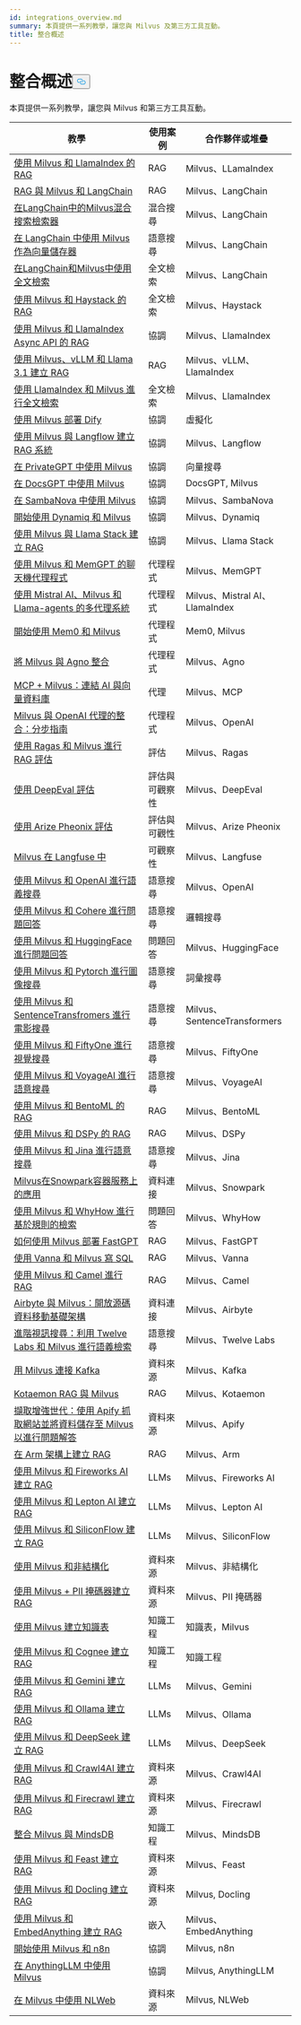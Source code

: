 ```yaml
---
id: integrations_overview.md
summary: 本頁提供一系列教學，讓您與 Milvus 及第三方工具互動。
title: 整合概述
---
```

<h1 id="Integrations-Overview" class="common-anchor-header">整合概述<button data-href="#Integrations-Overview" class="anchor-icon" translate="no">
      <svg translate="no"
        aria-hidden="true"
        focusable="false"
        height="20"
        version="1.1"
        viewBox="0 0 16 16"
        width="16"
      >
        <path
          fill="#0092E4"
          fill-rule="evenodd"
          d="M4 9h1v1H4c-1.5 0-3-1.69-3-3.5S2.55 3 4 3h4c1.45 0 3 1.69 3 3.5 0 1.41-.91 2.72-2 3.25V8.59c.58-.45 1-1.27 1-2.09C10 5.22 8.98 4 8 4H4c-.98 0-2 1.22-2 2.5S3 9 4 9zm9-3h-1v1h1c1 0 2 1.22 2 2.5S13.98 12 13 12H9c-.98 0-2-1.22-2-2.5 0-.83.42-1.64 1-2.09V6.25c-1.09.53-2 1.84-2 3.25C6 11.31 7.55 13 9 13h4c1.45 0 3-1.69 3-3.5S14.5 6 13 6z"
        ></path>
      </svg>
    </button></h1><p>本頁提供一系列教學，讓您與 Milvus 和第三方工具互動。</p>
<table>
<thead>
<tr><th>教學</th><th>使用案例</th><th>合作夥伴或堆疊</th></tr>
</thead>
<tbody>
<tr><td><a href="/docs/zh-hant/integrate_with_llamaindex.md">使用 Milvus 和 LlamaIndex 的 RAG</a></td><td>RAG</td><td>Milvus、LLamaIndex</td></tr>
<tr><td><a href="/docs/zh-hant/integrate_with_langchain.md">RAG 與 Milvus 和 LangChain</a></td><td>RAG</td><td>Milvus、LangChain</td></tr>
<tr><td><a href="/docs/zh-hant/milvus_hybrid_search_retriever.md">在LangChain中的Milvus混合搜索檢索器</a></td><td>混合搜尋</td><td>Milvus、LangChain</td></tr>
<tr><td><a href="/docs/zh-hant/basic_usage_langchain.md">在 LangChain 中使用 Milvus 作為向量儲存器</a></td><td>語意搜尋</td><td>Milvus、LangChain</td></tr>
<tr><td><a href="/docs/zh-hant/full_text_search_with_langchain.md">在LangChain和Milvus中使用全文檢索</a></td><td>全文檢索</td><td>Milvus、LangChain</td></tr>
<tr><td><a href="/docs/zh-hant/integrate_with_haystack.md">使用 Milvus 和 Haystack 的 RAG</a></td><td>全文檢索</td><td>Milvus、Haystack</td></tr>
<tr><td><a href="/docs/zh-hant/llamaindex_milvus_async.md">使用 Milvus 和 LlamaIndex Async API 的 RAG</a></td><td>協調</td><td>Milvus、LlamaIndex</td></tr>
<tr><td><a href="/docs/zh-hant/milvus_rag_with_vllm.md">使用 Milvus、vLLM 和 Llama 3.1 建立 RAG</a></td><td>RAG</td><td>Milvus、vLLM、LlamaIndex</td></tr>
<tr><td><a href="/docs/zh-hant/llamaindex_milvus_full_text_search.md">使用 LlamaIndex 和 Milvus 進行全文檢索</a></td><td>全文檢索</td><td>Milvus、LlamaIndex</td></tr>
<tr><td><a href="/docs/zh-hant/dify_with_milvus.md">使用 Milvus 部署 Dify</a></td><td>協調</td><td>虛擬化</td></tr>
<tr><td><a href="/docs/zh-hant/rag_with_langflow.md">使用 Milvus 與 Langflow 建立 RAG 系統</a></td><td>協調</td><td>Milvus、Langflow</td></tr>
<tr><td><a href="/docs/zh-hant/use_milvus_in_private_gpt.md">在 PrivateGPT 中使用 Milvus</a></td><td>協調</td><td>向量搜尋</td></tr>
<tr><td><a href="/docs/zh-hant/use_milvus_in_docsgpt.md">在 DocsGPT 中使用 Milvus</a></td><td>協調</td><td>DocsGPT, Milvus</td></tr>
<tr><td><a href="/docs/zh-hant/use_milvus_with_sambanova.md">在 SambaNova 中使用 Milvus</a></td><td>協調</td><td>Milvus、SambaNova</td></tr>
<tr><td><a href="/docs/zh-hant/milvus_rag_with_dynamiq.md">開始使用 Dynamiq 和 Milvus</a></td><td>協調</td><td>Milvus、Dynamiq</td></tr>
<tr><td><a href="/docs/zh-hant/llama_stack_with_milvus.md">使用 Milvus 與 Llama Stack 建立 RAG</a></td><td>協調</td><td>Milvus、Llama Stack</td></tr>
<tr><td><a href="/docs/zh-hant/integrate_with_memgpt.md">使用 Milvus 和 MemGPT 的聊天機代理程式</a></td><td>代理程式</td><td>Milvus、MemGPT</td></tr>
<tr><td><a href="/docs/zh-hant/llama_agents_metadata.md">使用 Mistral AI、Milvus 和 Llama-agents 的多代理系統</a></td><td>代理程式</td><td>Milvus、Mistral AI、LlamaIndex</td></tr>
<tr><td><a href="/docs/zh-hant/quickstart_mem0_with_milvus.md">開始使用 Mem0 和 Milvus</a></td><td>代理程式</td><td>Mem0, Milvus</td></tr>
<tr><td><a href="/docs/zh-hant/integrate_with_agno.md">將 Milvus 與 Agno 整合</a></td><td>代理程式</td><td>Milvus、Agno</td></tr>
<tr><td><a href="/docs/zh-hant/milvus_and_mcp.md">MCP + Milvus：連結 AI 與向量資料庫</a></td><td>代理</td><td>Milvus、MCP</td></tr>
<tr><td><a href="/docs/zh-hant/openai_agents_milvus.md">Milvus 與 OpenAI 代理的整合：分步指南</a></td><td>代理程式</td><td>Milvus、OpenAI</td></tr>
<tr><td><a href="/docs/zh-hant/integrate_with_ragas.md">使用 Ragas 和 Milvus 進行 RAG 評估</a></td><td>評估</td><td>Milvus、Ragas</td></tr>
<tr><td><a href="/docs/zh-hant/evaluation_with_deepeval.md">使用 DeepEval 評估</a></td><td>評估與可觀察性</td><td>Milvus、DeepEval</td></tr>
<tr><td><a href="/docs/zh-hant/evaluation_with_phoenix.md">使用 Arize Pheonix 評估</a></td><td>評估與可觀性</td><td>Milvus、Arize Pheonix</td></tr>
<tr><td><a href="/docs/zh-hant/integrate_with_langfuse.md">Milvus 在 Langfuse 中</a></td><td>可觀察性</td><td>Milvus、Langfuse</td></tr>
<tr><td><a href="/docs/zh-hant/integrate_with_openai.md">使用 Milvus 和 OpenAI 進行語義搜尋</a></td><td>語意搜尋</td><td>Milvus、OpenAI</td></tr>
<tr><td><a href="/docs/zh-hant/integrate_with_cohere.md">使用 Milvus 和 Cohere 進行問題回答</a></td><td>語意搜尋</td><td>邏輯搜尋</td></tr>
<tr><td><a href="/docs/zh-hant/integrate_with_hugging-face.md">使用 Milvus 和 HuggingFace 進行問題回答</a></td><td>問題回答</td><td>Milvus、HuggingFace</td></tr>
<tr><td><a href="/docs/zh-hant/integrate_with_pytorch.md">使用 Milvus 和 Pytorch 進行圖像搜尋</a></td><td>語意搜尋</td><td>詞彙搜尋</td></tr>
<tr><td><a href="/docs/zh-hant/integrate_with_sentencetransformers.md">使用 Milvus 和 SentenceTransfromers 進行電影搜尋</a></td><td>語意搜尋</td><td>Milvus、SentenceTransformers</td></tr>
<tr><td><a href="/docs/zh-hant/integrate_with_voxel51.md">使用 Milvus 和 FiftyOne 進行視覺搜尋</a></td><td>語意搜尋</td><td>Milvus、FiftyOne</td></tr>
<tr><td><a href="/docs/zh-hant/integrate_with_voyageai.md">使用 Milvus 和 VoyageAI 進行語意搜尋</a></td><td>語意搜尋</td><td>Milvus、VoyageAI</td></tr>
<tr><td><a href="/docs/zh-hant/integrate_with_bentoml.md">使用 Milvus 和 BentoML 的 RAG</a></td><td>RAG</td><td>Milvus、BentoML</td></tr>
<tr><td><a href="/docs/zh-hant/integrate_with_dspy.md">使用 Milvus 和 DSPy 的 RAG</a></td><td>RAG</td><td>Milvus、DSPy</td></tr>
<tr><td><a href="/docs/zh-hant/integrate_with_jina.md">使用 Milvus 和 Jina 進行語意搜尋</a></td><td>語意搜尋</td><td>Milvus、Jina</td></tr>
<tr><td><a href="/docs/zh-hant/integrate_with_snowpark.md">Milvus在Snowpark容器服務上的應用</a></td><td>資料連接</td><td>Milvus、Snowpark</td></tr>
<tr><td><a href="/docs/zh-hant/integrate_with_whyhow.md">使用 Milvus 和 WhyHow 進行基於規則的檢索</a></td><td>問題回答</td><td>Milvus、WhyHow</td></tr>
<tr><td><a href="/docs/zh-hant/integrate_with_fastgpt.md">如何使用 Milvus 部署 FastGPT</a></td><td>RAG</td><td>Milvus、FastGPT</td></tr>
<tr><td><a href="/docs/zh-hant/integrate_with_vanna.md">使用 Vanna 和 Milvus 寫 SQL</a></td><td>RAG</td><td>Milvus、Vanna</td></tr>
<tr><td><a href="/docs/zh-hant/integrate_with_camel.md">使用 Milvus 和 Camel 進行 RAG</a></td><td>RAG</td><td>Milvus、Camel</td></tr>
<tr><td><a href="/docs/zh-hant/integrate_with_airbyte.md">Airbyte 與 Milvus：開放源碼資料移動基礎架構</a></td><td>資料連接</td><td>Milvus、Airbyte</td></tr>
<tr><td><a href="/docs/zh-hant/video_search_with_twelvelabs_and_milvus.md">進階視訊搜尋：利用 Twelve Labs 和 Milvus 進行語義檢索</a></td><td>語意搜尋</td><td>Milvus、Twelve Labs</td></tr>
<tr><td><a href="/docs/zh-hant/kafka-connect-milvus.md">用 Milvus 連接 Kafka</a></td><td>資料來源</td><td>Milvus、Kafka</td></tr>
<tr><td><a href="/docs/zh-hant/kotaemon_with_milvus.md">Kotaemon RAG 與 Milvus</a></td><td>RAG</td><td>Milvus、Kotaemon</td></tr>
<tr><td><a href="/docs/zh-hant/apify_milvus_rag.md">擷取增強世代：使用 Apify 抓取網站並將資料儲存至 Milvus 以進行問題解答</a></td><td>資料來源</td><td>Milvus、Apify</td></tr>
<tr><td><a href="/docs/zh-hant/build_rag_on_arm.md">在 Arm 架構上建立 RAG</a></td><td>RAG</td><td>Milvus、Arm</td></tr>
<tr><td><a href="/docs/zh-hant/build_RAG_with_milvus_and_fireworks.md">使用 Milvus 和 Fireworks AI 建立 RAG</a></td><td>LLMs</td><td>Milvus、Fireworks AI</td></tr>
<tr><td><a href="/docs/zh-hant/build_RAG_with_milvus_and_lepton.md">使用 Milvus 和 Lepton AI 建立 RAG</a></td><td>LLMs</td><td>Milvus、Lepton AI</td></tr>
<tr><td><a href="/docs/zh-hant/build_RAG_with_milvus_and_siliconflow.md">使用 Milvus 和 SiliconFlow 建立 RAG</a></td><td>LLMs</td><td>Milvus、SiliconFlow</td></tr>
<tr><td><a href="/docs/zh-hant/rag_with_milvus_and_unstructured.md">使用 Milvus 和非結構化</a></td><td>資料來源</td><td>Milvus、非結構化</td></tr>
<tr><td><a href="/docs/zh-hant/RAG_with_pii_and_milvus.md">使用 Milvus + PII 掩碼器建立 RAG</a></td><td>資料來源</td><td>Milvus、PII 掩碼器</td></tr>
<tr><td><a href="/docs/zh-hant/knowledge_table_with_milvus.md">使用 Milvus 建立知識表</a></td><td>知識工程</td><td>知識表，Milvus</td></tr>
<tr><td><a href="/docs/zh-hant/build_RAG_with_milvus_and_cognee.md">使用 Milvus 和 Cognee 建立 RAG</a></td><td>知識工程</td><td>知識工程</td></tr>
<tr><td><a href="/docs/zh-hant/build_RAG_with_milvus_and_gemini.md">使用 Milvus 和 Gemini 建立 RAG</a></td><td>LLMs</td><td>Milvus、Gemini</td></tr>
<tr><td><a href="/docs/zh-hant/build_RAG_with_milvus_and_ollama.md">使用 Milvus 和 Ollama 建立 RAG</a></td><td>LLMs</td><td>Milvus、Ollama</td></tr>
<tr><td><a href="/docs/zh-hant/build_RAG_with_milvus_and_deepseek.md">使用 Milvus 和 DeepSeek 建立 RAG</a></td><td>LLMs</td><td>Milvus、DeepSeek</td></tr>
<tr><td><a href="/docs/zh-hant/build_RAG_with_milvus_and_crawl4ai.md">使用 Milvus 和 Crawl4AI 建立 RAG</a></td><td>資料來源</td><td>Milvus、Crawl4AI</td></tr>
<tr><td><a href="/docs/zh-hant/build_RAG_with_milvus_and_firecrawl.md">使用 Milvus 和 Firecrawl 建立 RAG</a></td><td>資料來源</td><td>Milvus、Firecrawl</td></tr>
<tr><td><a href="/docs/zh-hant/integration_with_mindsdb.md">整合 Milvus 與 MindsDB</a></td><td>知識工程</td><td>Milvus、MindsDB</td></tr>
<tr><td><a href="/docs/zh-hant/build_RAG_with_milvus_and_feast.md">使用 Milvus 和 Feast 建立 RAG</a></td><td>資料來源</td><td>Milvus、Feast</td></tr>
<tr><td><a href="/docs/zh-hant/build_RAG_with_milvus_and_docling.md">使用 Milvus 和 Docling 建立 RAG</a></td><td>資料來源</td><td>Milvus, Docling</td></tr>
<tr><td><a href="/docs/zh-hant/build_RAG_with_milvus_and_embedAnything.md">使用 Milvus 和 EmbedAnything 建立 RAG</a></td><td>嵌入</td><td>Milvus、EmbedAnything</td></tr>
<tr><td><a href="/docs/zh-hant/milvus_and_n8n.md">開始使用 Milvus 和 n8n</a></td><td>協調</td><td>Milvus, n8n</td></tr>
<tr><td><a href="/docs/zh-hant/use_milvus_in_anythingllm.md">在 AnythingLLM 中使用 Milvus</a></td><td>協調</td><td>Milvus, AnythingLLM</td></tr>
<tr><td><a href="/docs/zh-hant/NLWeb_with_milvus.md">在 Milvus 中使用 NLWeb</a></td><td>資料來源</td><td>Milvus, NLWeb</td></tr>
</tbody>
</table>
